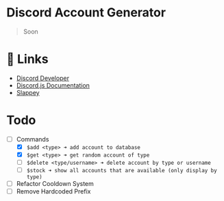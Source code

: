 # Discord Account Generator

> Soon

# 🚀 Links
- [Discord Developer](https://discord.com/developer)
- [Discord.js Documentation](https://discord.js.org/#/docs/main/stable/general/welcome)
- [Slappey](https://www.npmjs.com/package/slappey)

# Todo
- [ ] Commands
   - [x] `$add <type> ➜ add account to database`
   - [x] `$get <type> ➜ get random account of type`
   - [ ] `$delete <type/username> ➜ delete account by type or username`
   - [ ] `$stock ➜ show all accounts that are available (only display by type)`
- [ ] Refactor Cooldown System
- [ ] Remove Hardcoded Prefix
